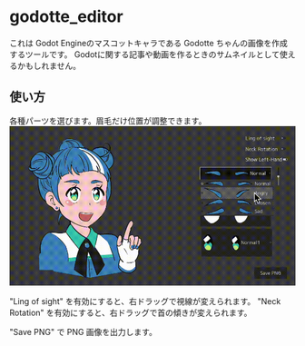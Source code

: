 # godotte_editor

これは Godot Engineのマスコットキャラである Godotte ちゃんの画像を作成するツールです。
Godotに関する記事や動画を作るときのサムネイルとして使えるかもしれません。

## 使い方
各種パーツを選びます。眉毛だけ位置が調整できます。
![preview](Resources/preview.gif)

"Ling of sight" を有効にすると、右ドラッグで視線が変えられます。
"Neck Rotation" を有効にすると、右ドラッグで首の傾きが変えられます。

"Save PNG" で PNG 画像を出力します。

